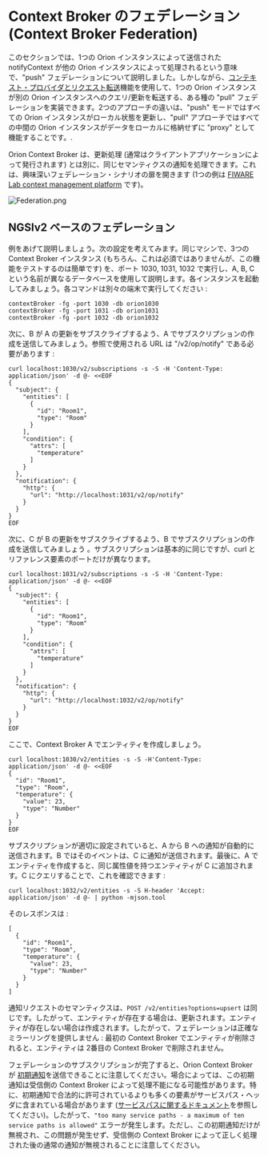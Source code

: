 # Context Broker のフェデレーション (Context Broker Federation)

このセクションでは、1つの Orion インスタンスによって送信された notifyContext が他の Orion インスタンスによって処理されるという意味で、"push" フェデレーションについて説明しました。しかしながら、[コンテキスト・プロバイダとリクエスト転送](context_providers.md)機能を使用して、1つの Orion インスタンスが別の Orion インスタンスへのクエリ/更新を転送する、ある種の "pull" フェデレーションを実装できます。2つのアプローチの違いは、"push" モードではすべての Orion インスタンスがローカル状態を更新し、"pull" アプローチではすべての中間の Orion インスタンスがデータをローカルに格納せずに "proxy" として機能することです。.

Orion Context Broker は、更新処理 (通常はクライアントアプリケーションによって発行されます) とは別に、同じセマンティクスの通知を処理できます。これは、興味深いフェデレーション・シナリオの扉を開きます (1つの例は [FIWARE Lab context management platform](https://forge.fiware.org/plugins/mediawiki/wiki/fiware/index.php/FIWARE_Lab_Context_Management_Platform) です)。

![](../../manuals/user/Federation.png "Federation.png")

## NGSIv2 ベースのフェデレーション

例をあげて説明しましょう。次の設定を考えてみます。同じマシンで、3つの Context Broker インスタンス (もちろん、これは必須ではありませんが、この機能をテストするのは簡単です) を、ポート 1030, 1031, 1032 で実行し、A, B, C という名前が異なるデータベースを使用して説明します。各インスタンスを起動してみましょう。各コマンドは別々の端末で実行してください :

    contextBroker -fg -port 1030 -db orion1030
    contextBroker -fg -port 1031 -db orion1031
    contextBroker -fg -port 1032 -db orion1032

次に、B が A の更新をサブスクライブするよう、A でサブスクリプションの作成を送信してみましょう。参照で使用される URL は "/v2/op/notify" である必要があります :

```
curl localhost:1030/v2/subscriptions -s -S -H 'Content-Type: application/json' -d @- <<EOF
{
  "subject": {
    "entities": [
      {
        "id": "Room1",
        "type": "Room"
      }
    ],
    "condition": {
      "attrs": [
        "temperature"
      ]
    }
  },
  "notification": {
    "http": {
      "url": "http://localhost:1031/v2/op/notify"
    }
  }
}
EOF
```

次に、C が B の更新をサブスクライブするよう、B でサブスクリプションの作成を送信してみましょう
。サブスクリプションは基本的に同じですが、curl と リファレンス要素のポートだけが異なります。

```
curl localhost:1031/v2/subscriptions -s -S -H 'Content-Type: application/json' -d @- <<EOF
{
  "subject": {
    "entities": [
      {
        "id": "Room1",
        "type": "Room"
      }
    ],
    "condition": {
      "attrs": [
        "temperature"
      ]
    }
  },
  "notification": {
    "http": {
      "url": "http://localhost:1032/v2/op/notify"
    }
  }
}
EOF
```

ここで、Context Broker A でエンティティを作成しましょう。

```
curl localhost:1030/v2/entities -s -S -H'Content-Type: application/json' -d @- <<EOF
{
  "id": "Room1",
  "type": "Room",
  "temperature": {
    "value": 23,
    "type": "Number"
  }
}
EOF
```

サブスクリプションが適切に設定されていると、A から B への通知が自動的に送信されます。B ではそのイベントは、C に通知が送信されます。最後に、A でエンティティを作成すると、同じ属性値を持つエンティティが C に追加されます。C にクエリすることで、これを確認できます :

```
curl localhost:1032/v2/entities -s -S H-header 'Accept: application/json' -d @- | python -mjson.tool
```

そのレスポンスは :

```
[
  {
    "id": "Room1",
    "type": "Room",
    "temperature": {
      "value": 23,
      "type": "Number"
    }
  }
]
```

通知リクエストのセマンティクスは、`POST /v2/entities?options=upsert` は同じです。したがって、エンティティが存在する場合は、更新されます。エンティティが存在しない場合は作成されます。したがって、フェデレーションは正確なミラーリングを提供しません : 最初の Context Broker でエンティティが削除されると、エンティティは 2番目の Context Broker で削除されません。

フェデレーションのサブスクリプションが完了すると、Orion Context Broker が [初期通知](initial_notification.md)を送信できることに注意してください。場合によっては、この初期通知は受信側の Context Broker によって処理不能になる可能性があります。特に、初期通知で合法的に許可されているよりも多くの要素がサービスパス・ヘッダに含まれている場合があります ([サービスパスに関するドキュメント](service_path.md)を参照してください)。したがって、`"too many service paths - a maximum of ten service paths is allowed"` エラーが発生します。ただし、この初期通知だけが無視され、この問題が発生せず、受信側の Context Broker によって正しく処理された後の通常の通知が無視されることに注意してください。
